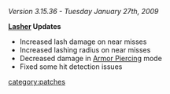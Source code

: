 *Version 3.15.36 - Tuesday January 27th, 2009*

**[Lasher](Lasher "wikilink") Updates**

-   Increased lash damage on near misses
-   Increased lashing radius on near misses
-   Decreased damage in [Armor Piercing](Armor_Piercing "wikilink") mode
-   Fixed some hit detection issues

[category:patches](category:patches "wikilink")